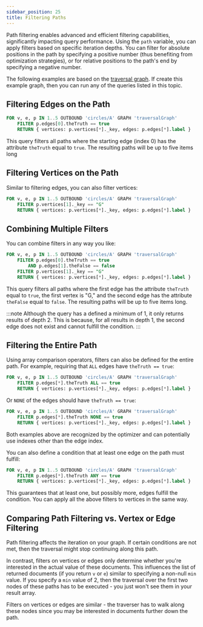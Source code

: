 ```yaml
---
sidebar_position: 25
title: Filtering Paths
---
```


Path filtering enables advanced and efficient filtering capabilities, significantly impacting query performance. Using the `path` variable, you can apply filters based on specific iteration depths. You can filter for absolute positions in the path by specifying a positive number (thus benefiting from optimization strategies), or for relative positions to the path's end by specifying a negative number.

The following examples are based on the [traversal graph](../../graph-examples/example-graphs#the-traversal-graph). If create this example graph, then you can run any of the queries listed in this topic.

## Filtering Edges on the Path

```sql
FOR v, e, p IN 1..5 OUTBOUND 'circles/A' GRAPH 'traversalGraph'
    FILTER p.edges[0].theTruth == true
    RETURN { vertices: p.vertices[*]._key, edges: p.edges[*].label }
```

This query filters all paths where the starting edge (index 0) has the attribute `theTruth` equal to `true`. The resulting paths will be up to five items long

## Filtering Vertices on the Path

Similar to filtering edges, you can also filter vertices:

```sql
FOR v, e, p IN 1..5 OUTBOUND 'circles/A' GRAPH 'traversalGraph'
    FILTER p.vertices[1]._key == "G"
    RETURN { vertices: p.vertices[*]._key, edges: p.edges[*].label }
```

## Combining Multiple Filters

You can combine filters in any way you like:

```sql
FOR v, e, p IN 1..5 OUTBOUND 'circles/A' GRAPH 'traversalGraph'
    FILTER p.edges[0].theTruth == true
        AND p.edges[1].theFalse == false
    FILTER p.vertices[1]._key == "G"
    RETURN { vertices: p.vertices[*]._key, edges: p.edges[*].label }
```

This query filters all paths where the first edge has the attribute `theTruth` equal to `true`, the first vertex is "G," and the second edge has the attribute `theFalse` equal to `false`. The resulting paths will be up to five items long.

:::note
Although the query has a defined a minimum of 1, it only returns results of depth 2. This is because, for all results in depth 1, the second edge does not exist and cannot fulfill the condition.
:::

## Filtering the Entire Path

Using array comparison operators, filters can also be defined for the entire path. For example, requiring that `ALL` edges have `theTruth == true`:

```sql
FOR v, e, p IN 1..5 OUTBOUND 'circles/A' GRAPH 'traversalGraph'
    FILTER p.edges[*].theTruth ALL == true
    RETURN { vertices: p.vertices[*]._key, edges: p.edges[*].label }
```

Or `NONE` of the edges should have `theTruth == true`:

```sql
FOR v, e, p IN 1..5 OUTBOUND 'circles/A' GRAPH 'traversalGraph'
    FILTER p.edges[*].theTruth NONE == true
    RETURN { vertices: p.vertices[*]._key, edges: p.edges[*].label }
```

Both examples above are recognized by the optimizer and can potentially use indexes other than the edge index.

You can also define a condition that at least one edge on the path must fulfill:

```sql
FOR v, e, p IN 1..5 OUTBOUND 'circles/A' GRAPH 'traversalGraph'
    FILTER p.edges[*].theTruth ANY == true
    RETURN { vertices: p.vertices[*]._key, edges: p.edges[*].label }
```

This guarantees that at least one, but possibly more, edges fulfill the condition. You can apply all the above filters to vertices in the same way.

## Comparing Path Filtering vs. Vertex or Edge Filtering

Path filtering affects the iteration on your graph. If certain conditions are not met, then the traversal might stop continuing along this path.

In contrast, filters on vertices or edges only determine whether you're interested in the actual value of these documents. This influences the list of returned documents (if you return `v` or `e`) similar to specifying a non-null `min` value. If you specify a `min` value of 2, then the traversal over the first two nodes of these paths has to be executed - you just won't see them in your result array.

Filters on vertices or edges are similar - the traverser has to walk along these nodes since you may be interested in documents further down the path.
